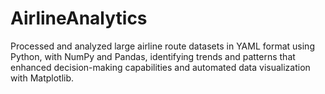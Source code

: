# AirlineAnalytics
Processed and analyzed large airline route datasets in YAML format using Python, with NumPy and Pandas, identifying trends and patterns that enhanced decision-making capabilities and automated data visualization with Matplotlib.
